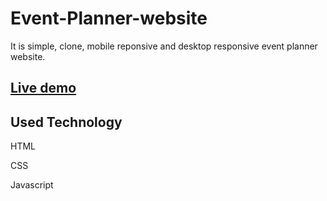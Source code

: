 # Event-Planner-website
It is simple, clone, mobile reponsive and desktop responsive event planner website.

## [Live demo]( https://rutuja20901.github.io/Event-Planner-website/)

## Used Technology
HTML

CSS

Javascript

